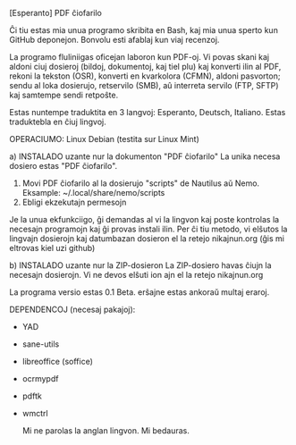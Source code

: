 [Esperanto]  PDF ĉiofarilo

Ĉi tiu estas mia unua programo skribita en Bash, kaj mia unua sperto kun GitHub deponejon.
Bonvolu esti afablaj kun viaj recenzoj.

La programo fluliniigas oficejan laboron kun PDF-oj. 
Vi povas skani kaj aldoni ciuj dosieroj (bildoj, dokumentoj, kaj tiel plu) kaj konverti ilin al PDF, 
rekoni la tekston (OSR), konverti en kvarkolora (CFMN), aldoni pasvorton;
sendu al loka dosierujo, retservilo (SMB), aû interreta servilo (FTP, SFTP) kaj samtempe sendi retpoŝte.

Estas nuntempe traduktita en 3 langvoj: Esperanto, Deutsch, Italiano.
Estas traduktebla en ĉiuj lingvoj.

OPERACIUMO:
Linux Debian (testita sur Linux Mint) 

a) INSTALADO uzante nur la dokumenton "PDF ĉiofarilo"
La unika necesa dosiero estas "PDF ĉiofarilo".

1) Movi PDF ĉiofarilo al la dosierujo "scripts" de Nautilus aŭ Nemo. Eksample:
~/.local/share/nemo/scripts
2) Ebligi ekzekutajn permesojn

Je la unua ekfunkciigo, ĝi demandas al vi la lingvon kaj poste kontrolas la necesajn programojn kaj ĝi provas instali ilin.
Per ĉi tiu metodo, vi elŝutos la lingvajn dosierojn kaj datumbazan dosieron el la retejo nikajnun.org (ĝis mi eltrovas kiel uzi github)

b) INSTALADO uzante nur la ZIP-dosieron
La ZIP-dosiero havas ĉiujn la necesajn dosierojn. Vi ne devos elŝuti ion ajn el la retejo nikajnun.org


La programa versio estas 0.1 Beta.
erŝajne estas ankoraŭ multaj eraroj.


DEPENDENCOJ (necesaj pakajoj):

- YAD
- sane-utils
- libreoffice (soffice)
- ocrmypdf
- pdftk
- wmctrl

  Mi ne parolas la anglan lingvon. Mi bedauras.

  
